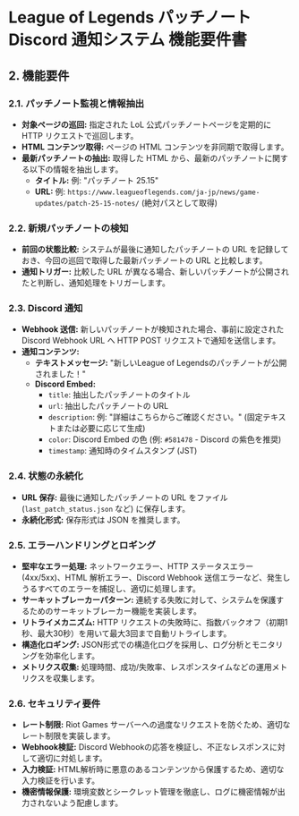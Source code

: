 # League of Legends パッチノート Discord 通知システム 機能要件書

## 2. 機能要件

### 2.1. パッチノート監視と情報抽出

  * **対象ページの巡回:** 指定された LoL 公式パッチノートページを定期的に HTTP リクエストで巡回します。
  * **HTML コンテンツ取得:** ページの HTML コンテンツを非同期で取得します。
  * **最新パッチノートの抽出:** 取得した HTML から、最新のパッチノートに関する以下の情報を抽出します。
      * **タイトル:** 例: "パッチノート 25.15"
      * **URL:** 例: `https://www.leagueoflegends.com/ja-jp/news/game-updates/patch-25-15-notes/` (絶対パスとして取得)

### 2.2. 新規パッチノートの検知

  * **前回の状態比較:** システムが最後に通知したパッチノートの URL を記録しておき、今回の巡回で取得した最新パッチノートの URL と比較します。
  * **通知トリガー:** 比較した URL が異なる場合、新しいパッチノートが公開されたと判断し、通知処理をトリガーします。

### 2.3. Discord 通知

  * **Webhook 送信:** 新しいパッチノートが検知された場合、事前に設定された Discord Webhook URL へ HTTP POST リクエストで通知を送信します。
  * **通知コンテンツ:**
      * **テキストメッセージ:** "新しいLeague of Legendsのパッチノートが公開されました！"
      * **Discord Embed:**
          * `title`: 抽出したパッチノートのタイトル
          * `url`: 抽出したパッチノートの URL
          * `description`: 例: "詳細はこちらからご確認ください。" (固定テキストまたは必要に応じて生成)
          * `color`: Discord Embed の色 (例: `#581478` - Discord の紫色を推奨)
          * `timestamp`: 通知時のタイムスタンプ (JST)

### 2.4. 状態の永続化

  * **URL 保存:** 最後に通知したパッチノートの URL をファイル (`last_patch_status.json` など) に保存します。
  * **永続化形式:** 保存形式は JSON を推奨します。

### 2.5. エラーハンドリングとロギング

  * **堅牢なエラー処理:** ネットワークエラー、HTTP ステータスエラー (4xx/5xx)、HTML 解析エラー、Discord Webhook 送信エラーなど、発生しうるすべてのエラーを捕捉し、適切に処理します。
  * **サーキットブレーカーパターン:** 連続する失敗に対して、システムを保護するためのサーキットブレーカー機能を実装します。
  * **リトライメカニズム:** HTTP リクエストの失敗時に、指数バックオフ（初期1秒、最大30秒）を用いて最大3回まで自動リトライします。
  * **構造化ロギング:** JSON形式での構造化ログを採用し、ログ分析とモニタリングを効率化します。
  * **メトリクス収集:** 処理時間、成功/失敗率、レスポンスタイムなどの運用メトリクスを収集します。

### 2.6. セキュリティ要件

  * **レート制限:** Riot Games サーバーへの過度なリクエストを防ぐため、適切なレート制限を実装します。
  * **Webhook検証:** Discord Webhookの応答を検証し、不正なレスポンスに対して適切に対処します。
  * **入力検証:** HTML解析時に悪意のあるコンテンツから保護するため、適切な入力検証を行います。
  * **機密情報保護:** 環境変数とシークレット管理を徹底し、ログに機密情報が出力されないよう配慮します。